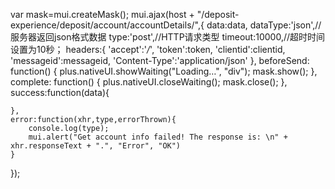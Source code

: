 var mask=mui.createMask();
mui.ajax(host + "/deposit-experience/deposit/account/accountDetails/",{
	data:data,
	dataType:'json',//服务器返回json格式数据
	type:'post',//HTTP请求类型
	timeout:10000,//超时时间设置为10秒；
	headers:{
		'accept':'*/*',
		'token':token,
		'clientid':clientid,
		'messageid':messageid,
		'Content-Type':'application/json'
		},
	beforeSend: function() {
		plus.nativeUI.showWaiting("Loading…", "div");
		mask.show();
	},
	complete: function() {
		plus.nativeUI.closeWaiting();
		mask.close();
	},
	success:function(data){
		
	},
	error:function(xhr,type,errorThrown){
		console.log(type);
		mui.alert("Get account info failed! The response is: \n" + xhr.responseText + ".", "Error", "OK")
	}
});